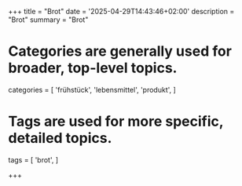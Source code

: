 +++
title = "Brot"
date = '2025-04-29T14:43:46+02:00'
description = "Brot"
summary = "Brot"
# Categories are generally used for broader, top-level topics.
categories = [
 'frühstück',
 'lebensmittel',
 'produkt',
]
# Tags are used for more specific, detailed topics.
tags = [
 'brot',
]

+++
